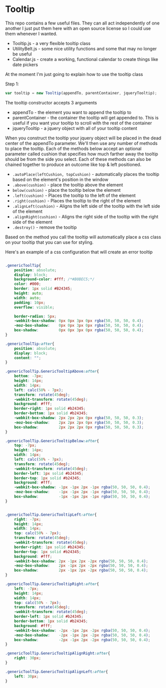 # Tooltip

This repo contains a few useful files. They can all act independently of one another I just put them here with an open source license so I could use them whenever I wanted.


  - Tooltip.js - a very flexible tooltip class
  - UtilityBelt.js - some nice utility functions and some that may no longer be useful
  - Calendar.js - create a working, functional calendar to create things like date pickers

At the moment I'm just going to explain how to use the tooltip class

Step 1:
```javascript
var tooltip = new Tooltip(appendTo, parentContainer, jqueryTooltip);
```

The tooltip constructor accepts 3 arguments

- appendTo - the element you want to append the tooltip to
- parentContainer - the container the tooltip will get appended to. This is useful if you want your tooltip to scroll with the rest of the container
- jqueryTooltip - a jquery object with all of your tooltip content

When you construct the tooltip your jquery object will be placed in the dead center of the appendTo parameter. We'll then use any number of methods to place the tooltip. Each of the methods below accept an optional parameter called cushion that specifies how much farther away the tooltip should be from the side you select. Each of these methods can also be chained together to produce an outcome like top & left positioned.

- ```.autoPlace(leftCushion, topCushion)``` - automatically places the tooltip based on the element's position in the window
- ```.above(cushion)``` - place the tooltip above the element
- ```below(cushion)``` - place the tooltip below the element
- ```.left(cushion)``` - Places the tooltip to the left of the element
- ```.right(cushion)``` - Places the tooltip to the right of the element
- ```.alignLeft(cushion)``` - Aligns the left side of the tooltip with the left side of the element
- ```.alignRight(cushion)``` - Aligns the right side of the tooltip with the right side of the element
- ```.destroy()``` - remove the tooltip

Based on the method you call the tooltip will automatically place a css class on your tooltip that you can use for styling.

Here's an example of a css configuration that will create an error tooltip

```css

.genericToolTip{
    position: absolute;
    display: block;
    background-color: #fff; /*#B0BEC5;*/
    color: #000;
    border: 1px solid #B24345;
    height: auto;
    width: auto;
    padding: 10px;
    overflow: visible;

    border-radius: 5px;
    -webkit-box-shadow: 0px 0px 3px 0px rgba(50, 50, 50, 0.4);
    -moz-box-shadow:    0px 0px 3px 0px rgba(50, 50, 50, 0.4);
    box-shadow:         0px 0px 3px 0px rgba(50, 50, 50, 0.4);
}

.genericToolTip:after{
    position: absolute;
    display: block;
    content: "";
}

.genericToolTip.GenericTooltipAbove:after{
    bottom: -7px;
    height: 14px;
    width: 14px;
    left: calc(50% - 7px);
    transform: rotate(45deg);
    -webkit-transform: rotate(45deg);
    background: #fff;
    border-right: 1px solid #b24345;
    border-bottom: 1px solid #b24345;
    -webkit-box-shadow: 2px 2px 2px 0px rgba(50, 50, 50, 0.3);
    -moz-box-shadow:    2px 2px 2px 0px rgba(50, 50, 50, 0.3);
    box-shadow:         2px 2px 2px 0px rgba(50, 50, 50, 0.3);
}

.genericToolTip.GenericTooltipBelow:after{
    top: -7px;
    height: 14px;
    width: 14px;
    left: calc(50% - 7px);
    transform: rotate(45deg);
    -webkit-transform: rotate(45deg);
    border-left: 1px solid #b24345;
    border-top: 1px solid #b24345;
    background: #fff;
    -webkit-box-shadow: -1px -1px 2px -1px rgba(50, 50, 50, 0.4);
    -moz-box-shadow:    -1px -1px 2px -1px rgba(50, 50, 50, 0.4);
    box-shadow:         -1px -1px 2px -1px rgba(50, 50, 50, 0.4);
}


.genericToolTip.GenericTooltipLeft:after{
    right: -7px;
    height: 14px;
    width: 14px;
    top: calc(50% - 7px);
    transform: rotate(45deg);
    -webkit-transform: rotate(45deg);
    border-right: 1px solid #b24345;
    border-top: 1px solid #b24345;
    background: #fff;
    -webkit-box-shadow: 2px -1px 2px -2px rgba(50, 50, 50, 0.4);
    -moz-box-shadow:    2px -1px 2px -2px rgba(50, 50, 50, 0.4);
    box-shadow:         2px -1px 2px -2px rgba(50, 50, 50, 0.4);
}

.genericToolTip.GenericTooltipRight:after{
    left: -7px;
    height: 14px;
    width: 14px;
    top: calc(50% - 7px);
    transform: rotate(45deg);
    -webkit-transform: rotate(45deg);
    border-left: 1px solid #b24345;
    border-bottom: 1px solid #b24345;
    background: #fff;
    -webkit-box-shadow: -2px -1px 2px -2px rgba(50, 50, 50, 0.4);
    -moz-box-shadow:    -2px -1px 2px -2px rgba(50, 50, 50, 0.4);
    box-shadow:         -2px -1px 2px -2px rgba(50, 50, 50, 0.4);
}

.genericToolTip.GenericTooltipAlignRight:after{
    right: 30px;
}

.genericToolTip.GenericTooltipAlignLeft:after{
    left: 30px;
}
```

